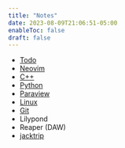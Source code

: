 ```yaml
---
title: "Notes"
date: 2023-08-09T21:06:51-05:00
enableToc: false
draft: false
---
```


- [Todo](notes/todo.md)
- [Neovim](notes/neovim.md)
- [C++](notes/c++.md)
- [Python](notes/python.md)
- [Paraview](notes/paraview.md)
- [Linux](notes/linux.md)
- [Git](notes/git.md)
- Lilypond
- Reaper (DAW)
- [jacktrip](notes/jacktrip.md)
